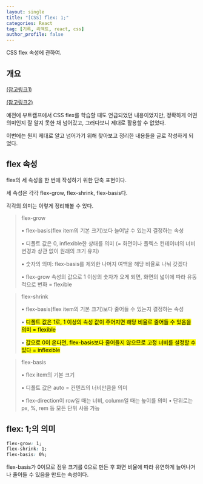 ```yaml
---
layout: single
title: "[CSS] flex: 1;"
categories: React
tag: [기록, 리액트, react, css]
author_profile: false
---
```


CSS flex 속성에 관하여.

## 개요

[(참고링크1)](https://hsly22xk.tistory.com/26)

[(참고링크2)](https://studiomeal.com/archives/197)

예전에 부트캠프에서 CSS flex를 학습할 때도 언급되었던 내용이었지만, 정확하게 어떤 의미인지 잘 알지 못한 채 넘어갔고, 그러다보니 제대로 활용할 수 없었다.

이번에는 뭔지 제대로 알고 넘어가기 위해 찾아보고 정리한 내용들을 글로 작성하게 되었다.

## flex 속성

flex의 세 속성을 한 번에 작성하기 위한 단축 표현이다.

세 속성은 각각 flex-grow, flex-shrink, flex-basis다.

각각의 의미는 이렇게 정리해볼 수 있다.

> flex-grow
>
> • flex-basis(flex item의 기본 크기)보다 늘어날 수 있는지 결정하는 속성
>
> • 디폴트 값은 0, inflexible한 상태를 의미 (= 화면이나 플렉스 컨테이너의 너비 변경과 상관 없이 원래의 크기 유지)
>
> • 숫자의 의미: flex-basis를 제외한 나머지 여백을 해당 비율로 나눠 갖겠다
>
> • flex-grow 속성의 값으로 1 이상의 숫자가 오게 되면, 화면의 넓이에 따라 유동적으로 변화 = flexible

> flex-shrink
>
> • flex-basis(flex item의 기본 크기)보다 줄어들 수 있는지 결정하는 속성
>
> • <mark>디폴트 값은 1로, 1 이상의 속성 값이 주어지면 해당 비율로 줄어들 수 있음을 의미 = flexible</mark>
>
> • <mark>값으로 0이 온다면, flex-basis보다 줄어들지 않으므로 고정 너비를 설정할 수 있다 = inflexible</mark>

> flex-basis
>
> • flex item의 기본 크기
>
> • 디폴트 값은 auto = 컨텐츠의 너비만큼을 의미
>
> • flex-direction이 row일 때는 너비, column일 때는 높이를 의미
> • 단위로는 px, %, rem 등 모든 단위 사용 가능

## flex: 1;의 의미

```css
flex-grow: 1;
flex-shrink: 1;
flex-basis: 0%;
```

flex-basis가 0이므로 점유 크기를 0으로 만든 후 화면 비율에 따라 유연하게 늘어나거나 줄어들 수 있음을 만드는 속성이다.
